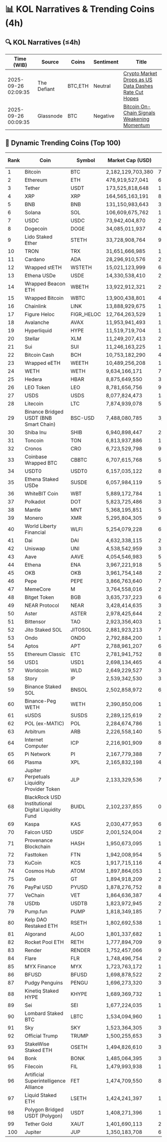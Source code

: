 # 📊 KOL Narratives & Trending Coins (4h)

## 🔍 KOL Narratives (≤4h)

| Time (WIB) | Source | Coins | Sentiment | Title |
|------------|--------|-------|-----------|-------|
| 2025-09-26 02:09:35 | The Defiant | BTC,ETH | Neutral | [Crypto Market Drops as US Data Dashes Rate Cut Hopes](https://thedefiant.io/example1) |
| 2025-09-26 00:09:35 | Glassnode | BTC | Negative | [Bitcoin On-Chain Signals Weakening Momentum](https://glassnode.com/example2) |

## 🚀 Dynamic Trending Coins (Top 100)

| Rank | Coin | Symbol | Market Cap (USD) | 24h Volume (USD) |
|------|------|--------|------------------|------------------|
| 1 | Bitcoin | BTC | 2,182,129,703,380 | 73,694,835,783 |
| 2 | Ethereum | ETH | 476,919,527,041 | 62,660,597,760 |
| 3 | Tether | USDT | 173,525,818,648 | 160,863,656,391 |
| 4 | XRP | XRP | 164,565,163,191 | 8,958,958,588 |
| 5 | BNB | BNB | 131,150,983,643 | 3,454,008,233 |
| 6 | Solana | SOL | 106,609,675,762 | 12,059,668,138 |
| 7 | USDC | USDC | 73,942,404,870 | 27,259,166,853 |
| 8 | Dogecoin | DOGE | 34,085,011,937 | 4,142,421,390 |
| 9 | Lido Staked Ether | STETH | 33,728,908,764 | 93,202,541 |
| 10 | TRON | TRX | 31,651,666,985 | 1,002,410,480 |
| 11 | Cardano | ADA | 28,296,910,576 | 2,138,120,999 |
| 12 | Wrapped stETH | WSTETH | 15,021,123,999 | 64,375,656 |
| 13 | Ethena USDe | USDE | 14,330,538,410 | 2,178,963,305 |
| 14 | Wrapped Beacon ETH | WBETH | 13,922,912,321 | 20,294,218 |
| 15 | Wrapped Bitcoin | WBTC | 13,900,438,801 | 413,634,795 |
| 16 | Chainlink | LINK | 13,888,929,675 | 1,184,081,766 |
| 17 | Figure Heloc | FIGR_HELOC | 12,764,263,529 | 19,731,396 |
| 18 | Avalanche | AVAX | 11,953,941,493 | 1,601,745,259 |
| 19 | Hyperliquid | HYPE | 11,519,719,704 | 1,268,506,599 |
| 20 | Stellar | XLM | 11,249,207,413 | 278,957,387 |
| 21 | Sui | SUI | 11,246,163,225 | 1,768,327,582 |
| 22 | Bitcoin Cash | BCH | 10,753,182,290 | 405,391,082 |
| 23 | Wrapped eETH | WEETH | 10,489,256,208 | 14,936,423 |
| 24 | WETH | WETH | 9,634,166,171 | 789,645,565 |
| 25 | Hedera | HBAR | 8,875,649,550 | 318,368,343 |
| 26 | LEO Token | LEO | 8,781,656,756 | 950,475 |
| 27 | USDS | USDS | 8,077,824,473 | 14,235,709 |
| 28 | Litecoin | LTC | 7,874,939,078 | 592,748,943 |
| 29 | Binance Bridged USDT (BNB Smart Chain) | BSC-USD | 7,488,080,785 | 3,915,673,362 |
| 30 | Shiba Inu | SHIB | 6,940,898,447 | 247,351,618 |
| 31 | Toncoin | TON | 6,813,937,886 | 169,403,892 |
| 32 | Cronos | CRO | 6,723,529,798 | 98,141,971 |
| 33 | Coinbase Wrapped BTC | CBBTC | 6,707,615,768 | 592,947,423 |
| 34 | USDT0 | USDT0 | 6,157,035,122 | 834,686,343 |
| 35 | Ethena Staked USDe | SUSDE | 6,057,984,119 | 513,451,653 |
| 36 | WhiteBIT Coin | WBT | 5,889,172,784 | 113,262,354 |
| 37 | Polkadot | DOT | 5,823,725,486 | 365,372,248 |
| 38 | Mantle | MNT | 5,368,195,851 | 504,023,290 |
| 39 | Monero | XMR | 5,295,804,305 | 99,105,319 |
| 40 | World Liberty Financial | WLFI | 5,254,079,228 | 605,429,294 |
| 41 | Dai | DAI | 4,632,338,115 | 202,591,392 |
| 42 | Uniswap | UNI | 4,538,542,959 | 365,395,267 |
| 43 | Aave | AAVE | 4,054,546,983 | 582,205,571 |
| 44 | Ethena | ENA | 3,967,221,918 | 588,800,927 |
| 45 | OKB | OKB | 3,961,754,148 | 257,625,169 |
| 46 | Pepe | PEPE | 3,866,763,640 | 749,682,831 |
| 47 | MemeCore | M | 3,764,558,016 | 26,711,815 |
| 48 | Bitget Token | BGB | 3,635,737,223 | 665,659,581 |
| 49 | NEAR Protocol | NEAR | 3,428,414,635 | 356,009,118 |
| 50 | Aster | ASTER | 2,978,425,644 | 2,639,295,068 |
| 51 | Bittensor | TAO | 2,923,356,403 | 136,032,101 |
| 52 | Jito Staked SOL | JITOSOL | 2,881,923,213 | 70,914,016 |
| 53 | Ondo | ONDO | 2,792,884,200 | 199,045,235 |
| 54 | Aptos | APT | 2,788,961,207 | 644,034,049 |
| 55 | Ethereum Classic | ETC | 2,781,941,752 | 89,374,795 |
| 56 | USD1 | USD1 | 2,698,134,465 | 448,111,192 |
| 57 | Worldcoin | WLD | 2,649,229,527 | 317,822,019 |
| 58 | Story | IP | 2,539,342,530 | 334,600,968 |
| 59 | Binance Staked SOL | BNSOL | 2,502,858,972 | 6,086,027 |
| 60 | Binance-Peg WETH | WETH | 2,390,850,006 | 133,320,945 |
| 61 | sUSDS | SUSDS | 2,289,125,619 | 22,169,402 |
| 62 | POL (ex-MATIC) | POL | 2,284,674,786 | 108,473,571 |
| 63 | Arbitrum | ARB | 2,226,558,140 | 543,105,019 |
| 64 | Internet Computer | ICP | 2,216,901,909 | 89,073,933 |
| 65 | Pi Network | PI | 2,167,779,388 | 71,805,715 |
| 66 | Plasma | XPL | 2,165,832,198 | 4,201,473,445 |
| 67 | Jupiter Perpetuals Liquidity Provider Token | JLP | 2,133,329,536 | 78,784,908 |
| 68 | BlackRock USD Institutional Digital Liquidity Fund | BUIDL | 2,102,237,855 | 0.0 |
| 69 | Kaspa | KAS | 2,030,477,953 | 62,515,393 |
| 70 | Falcon USD | USDF | 2,001,524,004 | 264,814,058 |
| 71 | Provenance Blockchain | HASH | 1,950,673,095 | 131,784 |
| 72 | Fasttoken | FTN | 1,942,008,954 | 56,025,009 |
| 73 | KuCoin | KCS | 1,917,715,116 | 4,112,867 |
| 74 | Cosmos Hub | ATOM | 1,897,864,053 | 110,930,979 |
| 75 | Gate | GT | 1,894,918,209 | 21,188,869 |
| 76 | PayPal USD | PYUSD | 1,878,276,752 | 82,256,451 |
| 77 | VeChain | VET | 1,864,636,387 | 45,337,736 |
| 78 | USDtb | USDTB | 1,823,972,945 | 23,304,237 |
| 79 | Pump.fun | PUMP | 1,818,349,185 | 771,909,860 |
| 80 | Kelp DAO Restaked ETH | RSETH | 1,802,692,538 | 15,362,979 |
| 81 | Algorand | ALGO | 1,801,337,682 | 124,958,723 |
| 82 | Rocket Pool ETH | RETH | 1,777,894,709 | 9,425,090 |
| 83 | Render | RENDER | 1,752,457,066 | 95,131,357 |
| 84 | Flare | FLR | 1,748,496,754 | 22,868,965 |
| 85 | MYX Finance | MYX | 1,723,763,172 | 185,410,397 |
| 86 | BFUSD | BFUSD | 1,698,878,522 | 22,498,377 |
| 87 | Pudgy Penguins | PENGU | 1,696,273,320 | 364,782,125 |
| 88 | Kinetiq Staked HYPE | KHYPE | 1,689,369,732 | 139,921,578 |
| 89 | Sei | SEI | 1,677,224,035 | 175,806,235 |
| 90 | Lombard Staked BTC | LBTC | 1,534,094,960 | 13,115,787 |
| 91 | Sky | SKY | 1,523,364,305 | 30,106,628 |
| 92 | Official Trump | TRUMP | 1,500,255,653 | 318,267,172 |
| 93 | StakeWise Staked ETH | OSETH | 1,494,826,610 | 3,146,148 |
| 94 | Bonk | BONK | 1,485,064,395 | 339,107,801 |
| 95 | Filecoin | FIL | 1,479,993,938 | 188,264,589 |
| 96 | Artificial Superintelligence Alliance | FET | 1,474,709,550 | 84,734,943 |
| 97 | Liquid Staked ETH | LSETH | 1,424,241,397 | 1,056,021 |
| 98 | Polygon Bridged USDT (Polygon) | USDT | 1,408,271,396 | 18,165,086 |
| 99 | Tether Gold | XAUT | 1,401,690,113 | 212,282,616 |
| 100 | Jupiter | JUP | 1,350,183,708 | 60,406,648 |